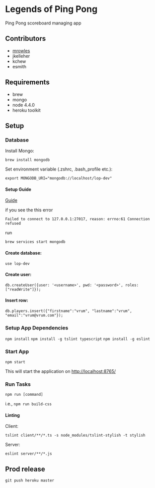# Legends of Ping Pong

Ping Pong scoreboard managing app

## Contributors

* [mrowles](https://github.com/mrowles)
* jkelleher
* kchew
* esmith

## Requirements

* brew
* mongo
* node 4.4.0
* heroku toolkit

## Setup

### Database

Install Mongo:

```brew install mongodb```

Set environment variable (.zshrc, .bash_profile etc.):

```export MONGODB_URI="mongodb://localhost/lop-dev"```

#### Setup Guide

[Guide](https://docs.mongodb.org/manual/tutorial/install-mongodb-on-os-x/)
 
if you see the this error
 
```Failed to connect to 127.0.0.1:27017, reason: errno:61 Connection refused```

run

```brew services start mongodb```

#### Create database:

```use lop-dev```

#### Create user:

```db.createUser({user: '<username>', pwd: '<password>', roles: ["readWrite"]});```

#### Insert row:

```db.players.insert({"firstname":"vrum", "lastname":"vrum", "email":"vrum@vrum.com"});```

### Setup App Dependencies

```npm install```
```npm install -g tslint typescript```
```npm install -g eslint```

### Start App

```npm start```

This will start the application on [http://localhost:8765/](http://localhost:8765/)

### Run Tasks

```npm run [command]```

i.e., ```npm run build-css```

#### Linting

Client: 

```tslint client/**/*.ts -s node_modules/tslint-stylish -t stylish```

Server:

```eslint server/**/*.js```

## Prod release

`git push heroku master`
 
